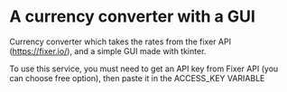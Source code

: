 # A currency converter with a GUI

Currency converter which takes the rates from the fixer API (https://fixer.io/), and a simple GUI made with tkinter.

To use this service, you must need to get an API key from Fixer API (you can choose free option), then paste it in the ACCESS_KEY VARIABLE
